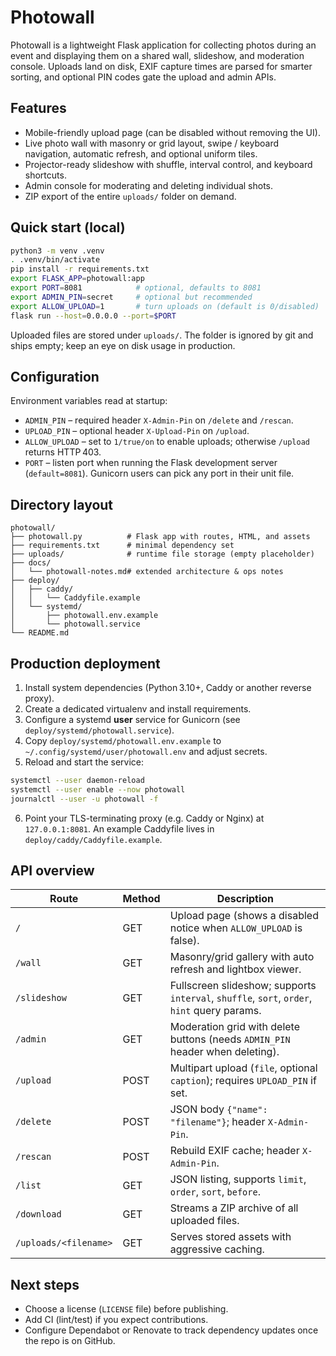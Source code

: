 # Photowall

Photowall is a lightweight Flask application for collecting photos during an event and displaying them on a shared wall, slideshow, and moderation console. Uploads land on disk, EXIF capture times are parsed for smarter sorting, and optional PIN codes gate the upload and admin APIs.

## Features

- Mobile-friendly upload page (can be disabled without removing the UI).
- Live photo wall with masonry or grid layout, swipe / keyboard navigation, automatic refresh, and optional uniform tiles.
- Projector-ready slideshow with shuffle, interval control, and keyboard shortcuts.
- Admin console for moderating and deleting individual shots.
- ZIP export of the entire `uploads/` folder on demand.

## Quick start (local)

```bash
python3 -m venv .venv
. .venv/bin/activate
pip install -r requirements.txt
export FLASK_APP=photowall:app
export PORT=8081            # optional, defaults to 8081
export ADMIN_PIN=secret     # optional but recommended
export ALLOW_UPLOAD=1       # turn uploads on (default is 0/disabled)
flask run --host=0.0.0.0 --port=$PORT
```

Uploaded files are stored under `uploads/`. The folder is ignored by git and ships empty; keep an eye on disk usage in production.

## Configuration

Environment variables read at startup:

- `ADMIN_PIN` – required header `X-Admin-Pin` on `/delete` and `/rescan`.
- `UPLOAD_PIN` – optional header `X-Upload-Pin` on `/upload`.
- `ALLOW_UPLOAD` – set to `1/true/on` to enable uploads; otherwise `/upload` returns HTTP 403.
- `PORT` – listen port when running the Flask development server (`default=8081`). Gunicorn users can pick any port in their unit file.

## Directory layout

```
photowall/
├── photowall.py          # Flask app with routes, HTML, and assets
├── requirements.txt      # minimal dependency set
├── uploads/              # runtime file storage (empty placeholder)
├── docs/
│   └── photowall-notes.md# extended architecture & ops notes
├── deploy/
│   ├── caddy/
│   │   └── Caddyfile.example
│   └── systemd/
│       ├── photowall.env.example
│       └── photowall.service
└── README.md
```

## Production deployment

1. Install system dependencies (Python 3.10+, Caddy or another reverse proxy).
2. Create a dedicated virtualenv and install requirements.
3. Configure a systemd **user** service for Gunicorn (see `deploy/systemd/photowall.service`).
4. Copy `deploy/systemd/photowall.env.example` to `~/.config/systemd/user/photowall.env` and adjust secrets.
5. Reload and start the service:

```bash
systemctl --user daemon-reload
systemctl --user enable --now photowall
journalctl --user -u photowall -f
```

6. Point your TLS-terminating proxy (e.g. Caddy or Nginx) at `127.0.0.1:8081`. An example Caddyfile lives in `deploy/caddy/Caddyfile.example`.

## API overview

| Route | Method | Description |
| --- | --- | --- |
| `/` | GET | Upload page (shows a disabled notice when `ALLOW_UPLOAD` is false). |
| `/wall` | GET | Masonry/grid gallery with auto refresh and lightbox viewer. |
| `/slideshow` | GET | Fullscreen slideshow; supports `interval`, `shuffle`, `sort`, `order`, `hint` query params. |
| `/admin` | GET | Moderation grid with delete buttons (needs `ADMIN_PIN` header when deleting). |
| `/upload` | POST | Multipart upload (`file`, optional `caption`); requires `UPLOAD_PIN` if set. |
| `/delete` | POST | JSON body `{"name": "filename"}`; header `X-Admin-Pin`. |
| `/rescan` | POST | Rebuild EXIF cache; header `X-Admin-Pin`. |
| `/list` | GET | JSON listing, supports `limit`, `order`, `sort`, `before`. |
| `/download` | GET | Streams a ZIP archive of all uploaded files. |
| `/uploads/<filename>` | GET | Serves stored assets with aggressive caching. |

## Next steps

- Choose a license (`LICENSE` file) before publishing.
- Add CI (lint/test) if you expect contributions.
- Configure Dependabot or Renovate to track dependency updates once the repo is on GitHub.

